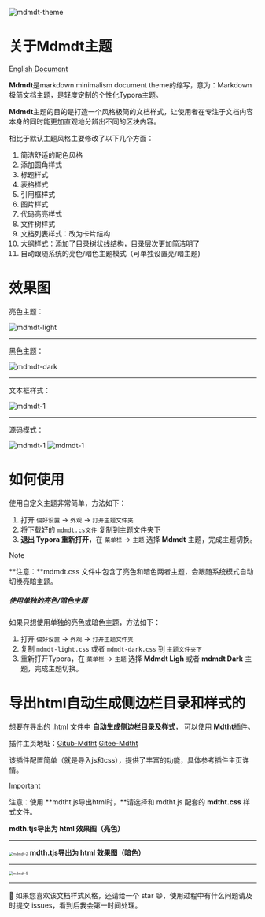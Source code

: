 ![mdmdt-theme](./img/mdmdt-cover.png)
# 关于Mdmdt主题

[English Document](./readme.md)

**Mdmdt**是markdown minimalism document theme的缩写，意为：Markdown极简文档主题，是轻度定制的个性化Typora主题。

**Mdmdt**主题的目的是打造一个风格极简的文档样式，让使用者在专注于文档内容本身的同时能更加直观地分辨出不同的区块内容。

相比于默认主题风格主要修改了以下几个方面：
1. 简洁舒适的配色风格
2. 添加圆角样式
3. 标题样式
4. 表格样式
5. 引用框样式
6. 图片样式
7. 代码高亮样式
8. 文件树样式
9. 文档列表样式：改为卡片结构
10. 大纲样式：添加了目录树状线结构，目录层次更加简洁明了
11. 自动跟随系统的亮色/暗色主题模式（可单独设置亮/暗主题)

# 效果图

亮色主题：

![mdmdt-light](./img/mdmdt-light.png)

---

黑色主题：

![mdmdt-dark](./img/mdmdt-dark.png)

---

文本框样式：

![mdmdt-1](./img/mdmdt-1.png)

---

源码模式：

![mdmdt-1](./img/mdmdt-3.png)
![mdmdt-1](./img/mdmdt-4.png)

# 如何使用

使用自定义主题非常简单，方法如下：
1. 打开 `偏好设置` -> `外观` -> `打开主题文件夹`
2. 将下载好的 `mdmdt.cs文件` 复制到主题文件夹下
3. **退出 Typora 重新打开**，在 `菜单栏` -> `主题` 选择 **Mdmdt** 主题，完成主题切换。

> [!NOTE]
> **注意：**mdmdt.css 文件中包含了亮色和暗色两者主题，会跟随系统模式自动切换亮暗主题。

##### 使用单独的亮色/暗色主题

如果只想使用单独的亮色或暗色主题，方法如下：
1. 打开 `偏好设置` -> `外观` -> `打开主题文件夹`
2. 复制 `mdmdt-light.css` 或者 `mdmdt-dark.css` 到 `主题文件夹下`
3. 重新打开Typora，在 `菜单栏` -> `主题` 选择 **Mdmdt Ligh** 或者 **mdmdt Dark** 主题，完成主题切换。

# 导出html自动生成侧边栏目录和样式的

想要在导出的 .html 文件中 **自动生成侧边栏目录及样式**， 可以使用 **Mdtht**插件。

插件主页地址：[Gitub-Mdtht](https://github.com/cayxc/Mdtht)   [Gitee-Mdtht](https://gitee.com/cayxc/mdtht)

该插件配置简单（就是导入js和css），提供了丰富的功能，具体参考插件主页详情。

> [!IMPORTANT]
>
> 注意：使用 **mdtht.js导出html时，**请选择和 mdtht.js 配套的 **mdtht.css** 样式文件。

**mdth.tjs导出为 html 效果图（亮色）**

---

<img src="./img/mdmdt-2.png" alt="mdmdt-2" style="zoom:50%;" /> **mdth.tjs导出为 html 效果图（暗色）**

---

<img src="./img/mdmdt-5.png" alt="mdmdt-5" style="zoom:50%;" />

---

🐳 如果您喜欢该文档样式风格，还请给一个 star 😄，使用过程中有什么问题请及时提交 issues，看到后我会第一时间处理。



